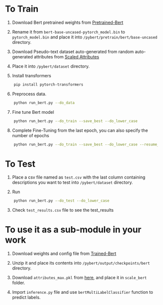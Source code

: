 # To Train 

1. Download Bert pretrained weights from [Pretrained-Bert](https://s3.amazonaws.com/models.huggingface.co/bert/bert-base-uncased-pytorch_model.bin) 

2. Rename it from `bert-base-uncased-pytorch_model.bin` to `pytorch_model.bin` and place it into `/pybert/pretrain/bert/base-uncased` directory.

3. Download Pseudo-text dataset auto-generated from random auto-generated attributes from [Scaled Attributes](https://drive.google.com/file/d/1aCCfAqYdAvonhUDU9VhsDmfuXxe7SOuc/view?usp=sharing)

4. Place it into `/pybert/dataset` directory.

5. Install transformers
```bash
    pip install pytorch-transformers
```

6. Preprocess data.
```bash
    python run_bert.py --do_data
```

7. Fine tune Bert model
```bash
    python run_bert.py --do_train --save_best --do_lower_case
```

8. Complete Fine-Tuning from the last epoch, you can also specify the number of epochs
```bash
    python run_bert.py --do_train --save_best --do_lower_case --resume_from_last_trial --epochs n_epochs
```


# To Test

1. Place a csv file named as `test.csv` with the last column containing descriptions you want to test into `/pybert/dataset` directory.

2. Run
```bash
    python run_bert.py --do_test --do_lower_case
```

3. Check `test_results.csv` file to see the test_results



# To use it as a sub-module in your work
1. Download weights and config file from [Trained-Bert](https://drive.google.com/drive/folders/1Y0ViCkgwaEbLHt_ESzKOjDiISNjXsy3r?usp=sharing) 

2. Unzip it and place its contents into `/pybert/output/checkpoints/bert` directory.

4. Download `attributes_max.pkl` from [here](https://drive.google.com/file/d/1ul2m0t0-3xqglfz2neVnEUR5V-zT1Slb/view?usp=sharing), and place it in `scale_bert` folder.

3. Import `inference.py` file and use `bertMultiLabelClassifier` function to predict labels.
